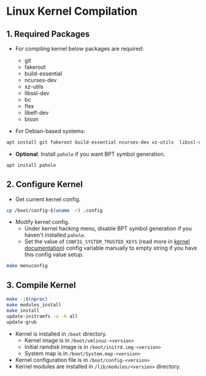 # Linux Kernel Compilation

## 1. Required Packages
- For compiling kernel below packages are required:
  - git
  - fakeroot
  - build-essential
  - ncurses-dev
  - xz-utils
  - libssl-dev
  - bc
  - flex
  - libelf-dev
  - bison

- For Debian-based systems:
```bash
apt install git fakeroot build-essential ncurses-dev xz-utils  libssl-dev bc flex libelf-dev bison
```

- **Optional**: Install `pahole` if you want BPT symbol generation.
```bash
apt install pahole
```

## 2. Configure Kernel
- Get current kernel config.
```bash
cp /boot/config-$(uname -r) .config
```

- Modify kernel config.
  - Under kernel hacking menu, disable BPT symbol generation if you haven't installed `pahole`.
  - Set the value of `CONFIG_SYSTEM_TRUSTED_KEYS` (read more in [kernel documentation](https://www.kernel.org/doc/html/v4.15/admin-guide/module-signing.html)) config variable manually to empty string if you have this config value setup.
```bash
make menuconfig
```

## 3. Compile Kernel

```bash
make -j$(nproc)
make modules_install
make install
update-initramfs -u -k all
update-grub
```
- Kernel is installed in `/boot` directory.
  - Kernel image is in `/boot/vmlinuz-<version>`
  - Initial ramdisk image is in `/boot/initrd.img-<version>`
  - System map is in `/boot/System.map-<version>`
- Kernel configuration file is in `/boot/config-<version>`
- Kernel modules are installed in `/lib/modules/<version>` directory.
